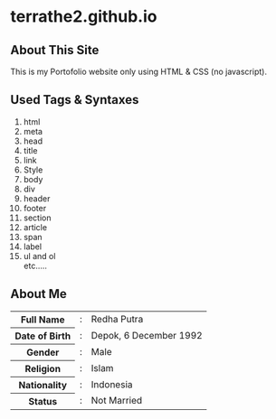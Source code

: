 # terrathe2.github.io

<h2>About This Site</h2> 
<p>
	This is my Portofolio website only using HTML & CSS (no javascript).
</p>
<h2>Used Tags & Syntaxes</h2> 
<p>
	<ol>
		<li>html</li>
		<li>meta</li>
		<li>head</li>
		<li>title</li>
		<li>link</li>
		<li>Style</li>
		<li>body</li>
		<li>div</li>
		<li>header</li>
		<li>footer</li>
		<li>section</li>
		<li>article</li>
		<li>span</li>
		<li>label</li>
		<li>ul and ol</li>
		etc.....
	</ol>
</p>
<h2>About Me</h2> 
<p>
	<table>
		<tr>
			<th>Full Name</th>
			<td>:</td>
			<td>Redha Putra</td>
		</tr>
		<tr>
			<th>Date of Birth</th>
			<td>:</td>
			<td>Depok, 6 December 1992</td>
		</tr>
		<tr>
			<th>Gender</th>
			<td>:</td>
			<td>Male</td>
		</tr>
		<tr>
			<th>Religion</th>
			<td>:</td>
			<td>Islam</td>
		</tr>
		<tr>
			<th>Nationality</th>
			<td>:</td>
			<td>Indonesia</td>
		</tr>
		<tr>
			<th>Status</th>
			<td>:</td>
			<td>Not Married</td>
		</tr>
	</table>
</p>
